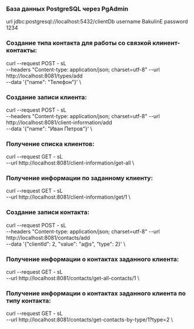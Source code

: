 ### База данных PostgreSQL через PgAdmin
 url   jdbc:postgresql://localhost:5432/clientDb
 username BakulinE
 password 1234
### Создание типа контакта для работы со связкой клинент-контакты:
curl --request POST - sL  \
     --headers  "Content-type: application/json; 
                 charset=utf-8"
     --url http://localhost:8081/types/add \
     --data '{"name": "Телефон"}' \
### Создание записи клиента:
curl --request POST - sL  \
--headers  "Content-type: application/json;
charset=utf-8"
--url http://localhost:8081/client-information/add \
--data '{"name": "Иван Петров"}' \

### Получение списка клиентов:
curl --request GET - sL  \
--url http://localhost:8081/client-information/get-all \

### Получение информации по заданному клиенту:
curl --request GET - sL  \
--url http://localhost:8081/client-information/get/1 \

### Создание записи контакта:
curl --request POST - sL  \
--headers  "Content-type: application/json;
charset=utf-8"
--url http://localhost:8081/contacts/add \
--data '{"clientId": 2,
"value": "a@s",
"type": 2}' \

### Получение информации о контактах заданного клиента:
curl --request GET - sL  \
--url http://localhost:8081/contacts/get-all-contacts/1 \

### Получение информации о контактах заданного клиента по типу контакта:
curl --request GET - sL  \
--url http://localhost:8081/contacts/get-contacts-by-type/1?type=2 \
